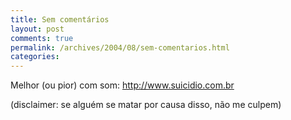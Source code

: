 ```yaml
---
title: Sem comentários
layout: post
comments: true
permalink: /archives/2004/08/sem-comentarios.html
categories:
---
```

Melhor (ou pior) com som: <a href=http://www.suicidio.com.br >http://www.suicidio.com.br</a>

(disclaimer: se alguém se matar por causa disso, não me culpem)